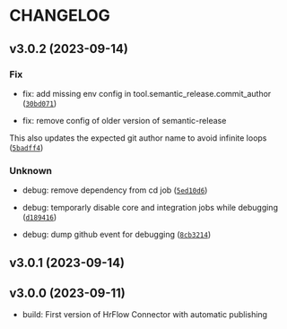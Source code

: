 # CHANGELOG



## v3.0.2 (2023-09-14)

### Fix

* fix: add missing env config in tool.semantic_release.commit_author ([`30bd071`](https://github.com/Riminder/hrflow-connectors/commit/30bd07111d7f497da724dd135dfcf80e15b3a7d9))

* fix: remove config of older version of semantic-release

This also updates the expected git author name to avoid infinite loops ([`5badff4`](https://github.com/Riminder/hrflow-connectors/commit/5badff43ab38a4297a227d5879702e33cb5535f0))

### Unknown

* debug: remove dependency from cd job ([`5ed10d6`](https://github.com/Riminder/hrflow-connectors/commit/5ed10d669d44e2dd496ecb51c9ad5a636aa8a41f))

* debug: temporarly disable core and integration jobs while debugging ([`d189416`](https://github.com/Riminder/hrflow-connectors/commit/d189416e8490be5142fe5b6eefa4421dca149f0c))

* debug: dump github event for debugging ([`8cb3214`](https://github.com/Riminder/hrflow-connectors/commit/8cb32141d68821681db1346fee5b7a350d46d12e))


## v3.0.1 (2023-09-14)
## v3.0.0 (2023-09-11)

* build: First version of HrFlow Connector with automatic publishing
